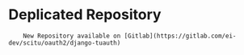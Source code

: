 # Deplicated Repository
```
    New Repository available on [Gitlab](https://gitlab.com/ei-dev/scitu/oauth2/django-tuauth)
```
